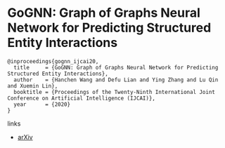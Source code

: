 # GoGNN: Graph of Graphs Neural Network for Predicting Structured Entity Interactions

```
@inproceedings{gognn_ijcai20,
  title     = {GoGNN: Graph of Graphs Neural Network for Predicting Structured Entity Interactions},
  author    = {Hanchen Wang and Defu Lian and Ying Zhang and Lu Qin and Xuemin Lin},
  booktitle = {Proceedings of the Twenty-Ninth International Joint Conference on Artificial Intelligence (IJCAI)},
  year      = {2020}
}
```

links
- [arXiv](https://arxiv.org/abs/2005.05537)
